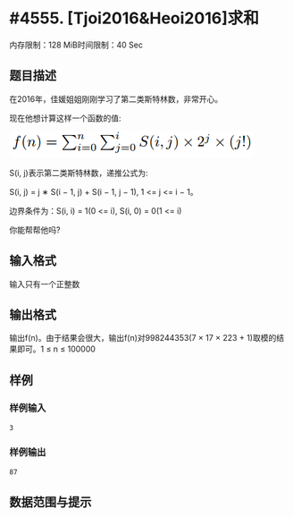 # #4555. [Tjoi2016&Heoi2016]求和

内存限制：128 MiB时间限制：40 Sec

## 题目描述

在2016年，佳媛姐姐刚刚学习了第二类斯特林数，非常开心。

现在他想计算这样一个函数的值:

![](upload/201604/111(1).png)

S(i, j)表示第二类斯特林数，递推公式为:

S(i, j) = j &lowast; S(i &minus; 1, j) + S(i &minus; 1, j &minus; 1), 1 <= j <= i &minus; 1。

边界条件为：S(i, i) = 1(0 <= i), S(i, 0) = 0(1 <= i)

你能帮帮他吗?

## 输入格式

输入只有一个正整数

## 输出格式

 输出f(n)。由于结果会很大，输出f(n)对998244353(7 &times; 17 &times; 223 + 1)取模的结果即可。1 &le; n &le; 100000

## 样例

### 样例输入

    
    3
    

### 样例输出

    
    87
    

## 数据范围与提示
